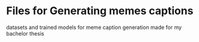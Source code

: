 # Files for Generating memes captions
datasets and trained models for meme caption generation made for my bachelor thesis
